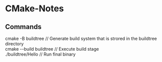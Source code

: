 # CMake-Notes


## Commands  
cmake -B buildtree  // Generate build system that is strored in the buildtree directory  
cmake --build buildtree // Execute build stage  
./buildtree/Hello   // Run final binary  
